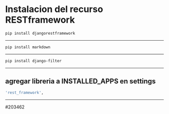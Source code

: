 
# Instalacion del recurso RESTframework
```bash
pip install djangorestframework
```
------------------------------- 

```bash
pip install markdown
```
------------------------------

```bash
pip install django-filter
``` 
------------------------------

## agregar libreria a INSTALLED_APPS en settings
```bash
'rest_framework',
```

------------------------------
 
 #203462
